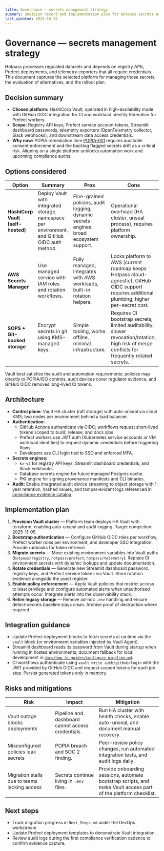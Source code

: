 ```yaml
---
title: Governance — secrets management strategy
summary: Decision record and implementation plan for Hotpass secrets across CLI, Prefect, and telemetry components.
last_updated: 2025-10-26
---
```


# Governance — secrets management strategy

Hotpass processes regulated datasets and depends on registry APIs, Prefect deployments, and telemetry exporters that all require credentials. This document captures the selected platform for managing those secrets, the evaluation of alternatives, and the rollout plan.

## Decision summary

- **Chosen platform:** HashiCorp Vault, operated in high-availability mode with GitHub OIDC integration for CI and workload identity federation for Prefect workers.
- **Scope:** Registry API keys, Prefect service account tokens, Streamlit dashboard passwords, telemetry exporters (OpenTelemetry collector, Slack webhooks), and downstream data access credentials.
- **Why now:** POPIA remediation item [POPIA-001](../compliance/remediation-backlog.md#popia-001-automate-consent-validation) requires auditable consent enforcement and the backlog flagged secrets drift as a critical risk. Aligning on a single platform unblocks automation work and upcoming compliance audits.

## Options considered

| Option | Summary | Pros | Cons |
| --- | --- | --- | --- |
| **HashiCorp Vault (self-hosted)** | Deploy Vault with integrated storage, namespace per environment, and GitHub OIDC auth method. | Fine-grained policies, audit logging, dynamic secrets engines, broad ecosystem support. | Operational overhead (HA cluster, unseal process), requires platform ownership. |
| **AWS Secrets Manager** | Use managed service with IAM roles and rotation workflows. | Fully managed, integrates with AWS workloads, built-in rotation helpers. | Locks platform to AWS (current roadmap keeps Hotpass cloud-agnostic), GitHub OIDC support requires additional plumbing, higher per-secret cost. |
| **SOPS + Git-backed storage** | Encrypt secrets in git using KMS-managed keys. | Simple tooling, works offline, minimal infrastructure. | Requires CI bootstrap secrets, limited auditability, slower revocation/rotation, high risk of merge conflicts for frequently rotated secrets. |

Vault best satisfies the audit and automation requirements: policies map directly to POPIA/ISO controls, audit devices cover regulator evidence, and GitHub OIDC removes long-lived CI tokens.

## Architecture

- **Control plane:** Vault HA cluster (raft storage) with auto-unseal via cloud KMS; two nodes per environment behind a load balancer.
- **Authentication:**
  - GitHub Actions authenticate via OIDC; workflows request short-lived tokens scoped to build, release, and docs jobs.
  - Prefect workers use JWT auth (Kubernetes service accounts or VM workload identities) to request dynamic credentials before triggering flows.
  - Developers use CLI login tied to SSO and enforced MFA.
- **Secrets engines:**
  - `kv-v2` for registry API keys, Streamlit dashboard credentials, and Slack webhooks.
  - Database secrets engine for future managed Postgres cache.
  - PKI engine for signing provenance manifests and CLI binaries.
- **Audit:** Enable integrated audit device streaming to object storage with 1-year retention, hashed values, and tamper-evident logs referenced in [compliance evidence catalog](../compliance/evidence-catalog.md).

## Implementation plan

1. **Provision Vault cluster** — Platform team deploys HA Vault with terraform, enabling auto-unseal and audit logging. Target completion: 2025-11-05.
2. **Bootstrap authentication** — Configure GitHub OIDC roles per workflow, Prefect worker roles per environment, and developer SSO integration. Provide runbooks for token retrieval.
3. **Migrate secrets** — Move existing environment variables into Vault paths (`hotpass/registry`, `hotpass/prefect`, `hotpass/telemetry`). Replace CI environment secrets with dynamic lookups and update documentation.
4. **Rotate credentials** — Generate new Streamlit dashboard password, registry keys, and Prefect service tokens via Vault. Store rotation evidence alongside the asset register.
5. **Enable policy enforcement** — Apply Vault policies that restrict access to least privilege and configure automated alerts when unauthorised attempts occur. Integrate alerts into the observability stack.
6. **Retire legacy storage** — Remove ad-hoc `.env` handling and ensure detect-secrets baseline stays clean. Archive proof of destruction where required.

## Integration guidance

- Update Prefect deployment blocks to fetch secrets at runtime via the `vault` block (or environment variables injected by Vault Agent).
- Streamlit dashboard reads its password from Vault during startup when running in hosted environments; document fallback for local development in [`docs/how-to-guides/configure-pipeline.md`](../how-to-guides/configure-pipeline.md).
- CI workflows authenticate using `vault write auth/github/login` with the JWT provided by GitHub OIDC and request scoped tokens for each job step. Persist generated tokens only in memory.

## Risks and mitigations

| Risk | Impact | Mitigation |
| --- | --- | --- |
| Vault outage blocks deployments | Pipeline and dashboard cannot access credentials. | Run HA cluster with health checks, enable auto-unseal, and document manual recovery. |
| Misconfigured policies leak secrets | POPIA breach and SOC 2 finding. | Peer-review policy changes, run automated integration tests, and audit logs daily. |
| Migration stalls due to teams lacking access | Secrets continue living in `.env` files. | Provide onboarding sessions, automate bootstrap scripts, and make Vault access part of the platform checklist. |

## Next steps

- Track migration progress in `Next_Steps.md` under the DevOps workstream.
- Update Prefect deployment templates to demonstrate Vault integration.
- Review audit logs during the first compliance verification cadence to confirm evidence capture.
